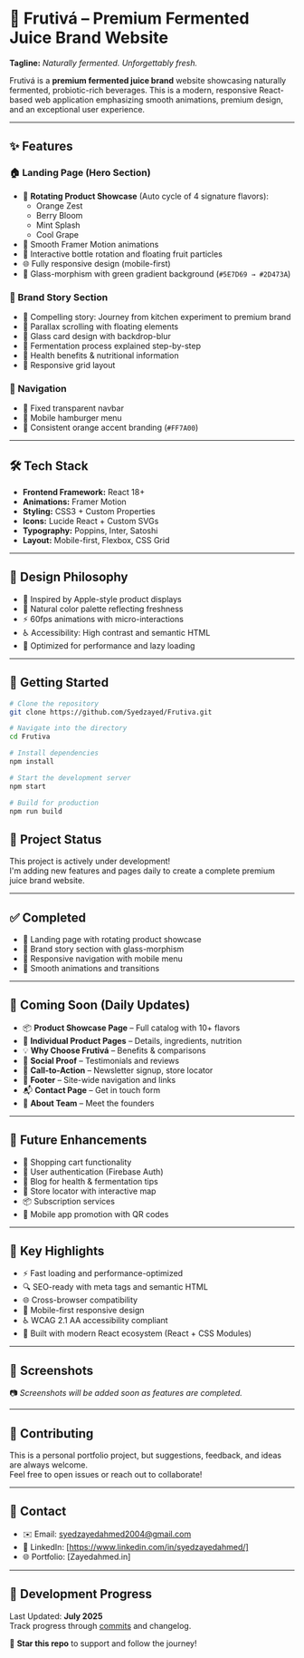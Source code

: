 # 🧃 Frutivá – Premium Fermented Juice Brand Website

**Tagline:** *Naturally fermented. Unforgettably fresh.*

Frutivá is a **premium fermented juice brand** website showcasing naturally fermented, probiotic-rich beverages. This is a modern, responsive React-based web application emphasizing smooth animations, premium design, and an exceptional user experience.

---

## ✨ Features

### 🏠 Landing Page (Hero Section)
- 🔄 **Rotating Product Showcase** (Auto cycle of 4 signature flavors):
  - Orange Zest
  - Berry Bloom
  - Mint Splash
  - Cool Grape
- 🎥 Smooth Framer Motion animations
- 🍊 Interactive bottle rotation and floating fruit particles
- 🌐 Fully responsive design (mobile-first)
- 💎 Glass-morphism with green gradient background (`#5E7D69 → #2D473A`)

### 📖 Brand Story Section
- 📜 Compelling story: Journey from kitchen experiment to premium brand
- 🌠 Parallax scrolling with floating elements
- 🧊 Glass card design with backdrop-blur
- 🔬 Fermentation process explained step-by-step
- 💪 Health benefits & nutritional information
- 🧱 Responsive grid layout

### 🧭 Navigation
- 📌 Fixed transparent navbar
- 📱 Mobile hamburger menu
- 🎨 Consistent orange accent branding (`#FF7A00`)

---

## 🛠️ Tech Stack

- **Frontend Framework:** React 18+
- **Animations:** Framer Motion
- **Styling:** CSS3 + Custom Properties
- **Icons:** Lucide React + Custom SVGs
- **Typography:** Poppins, Inter, Satoshi
- **Layout:** Mobile-first, Flexbox, CSS Grid

---

## 🎨 Design Philosophy

- 🍏 Inspired by Apple-style product displays
- 🌿 Natural color palette reflecting freshness
- ⚡ 60fps animations with micro-interactions
- ♿ Accessibility: High contrast and semantic HTML
- 🚀 Optimized for performance and lazy loading

---

## 🚀 Getting Started

```bash
# Clone the repository
git clone https://github.com/Syedzayed/Frutiva.git

# Navigate into the directory
cd Frutiva

# Install dependencies
npm install

# Start the development server
npm start

# Build for production
npm run build

```

## 🔄 Project Status

This project is actively under development!  
I'm adding new features and pages daily to create a complete premium juice brand website.

---

## ✅ Completed

- 🍊 Landing page with rotating product showcase  
- 🍷 Brand story section with glass-morphism  
- 📱 Responsive navigation with mobile menu  
- 💫 Smooth animations and transitions  

---

## 🚧 Coming Soon (Daily Updates)

- 📦 **Product Showcase Page** – Full catalog with 10+ flavors  
- 🧃 **Individual Product Pages** – Details, ingredients, nutrition  
- 💡 **Why Choose Frutivá** – Benefits & comparisons  
- 🌟 **Social Proof** – Testimonials and reviews  
- 📨 **Call-to-Action** – Newsletter signup, store locator  
- 🔗 **Footer** – Site-wide navigation and links  
- 📬 **Contact Page** – Get in touch form  
- 👥 **About Team** – Meet the founders  

---

## 🔮 Future Enhancements

- 🛒 Shopping cart functionality  
- 🔐 User authentication (Firebase Auth)  
- 📰 Blog for health & fermentation tips  
- 📍 Store locator with interactive map  
- 📦 Subscription services  
- 📲 Mobile app promotion with QR codes  

---

## 🌟 Key Highlights

- ⚡ Fast loading and performance-optimized  
- 🔍 SEO-ready with meta tags and semantic HTML  
- 🌐 Cross-browser compatibility  
- 📱 Mobile-first responsive design  
- ♿ WCAG 2.1 AA accessibility compliant  
- 🧠 Built with modern React ecosystem (React + CSS Modules)  

---

## 📸 Screenshots

📷 *Screenshots will be added soon as features are completed.*

---

## 🤝 Contributing

This is a personal portfolio project, but suggestions, feedback, and ideas are always welcome.  
Feel free to open issues or reach out to collaborate!

---

## 📧 Contact

- ✉️ Email: syedzayedahmed2004@gmail.com  
- 💼 LinkedIn: [https://www.linkedin.com/in/syedzayedahmed/]  
- 🌐 Portfolio: [Zayedahmed.in]  

---

## 📆 Development Progress

Last Updated: **July 2025**  
Track progress through [commits](https://github.com/Syedzayed/Frutiva/commits/main) and changelog.

🌟 **Star this repo** to support and follow the journey!
